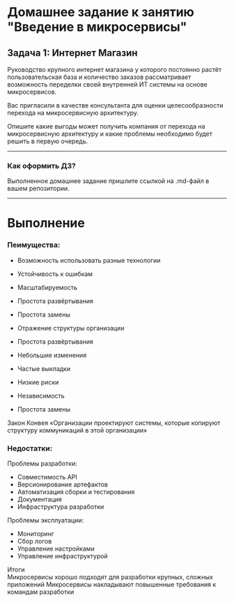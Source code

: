 # Домашнее задание к занятию "Введение в микросервисы"

## Задача 1: Интернет Магазин

Руководство крупного интернет магазина у которого постоянно растёт пользовательская база и количество заказов рассматривает возможность переделки своей внутренней ИТ системы на основе микросервисов. 

Вас пригласили в качестве консультанта для оценки целесообразности перехода на микросервисную архитектуру. 

Опишите какие выгоды может получить компания от перехода на микросервисную архитектуру и какие проблемы необходимо будет решить в первую очередь.

---

### Как оформить ДЗ?

Выполненное домашнее задание пришлите ссылкой на .md-файл в вашем репозитории.

---
# Выполнение

### Пеимущества:  
+ Возможность использовать разные технологии
+ Устойчивость к ошибкам
+ Масштабируемость
+ Простота развёртывания
+ Простота замены
+ Отражение структуры организации

+ Простота развёртывания
+ Небольшие изменения
+ Частые выкладки
+ Низкие риски
+ Независимость
+ Простота замены

Закон Конвея
«Организации проектируют системы, которые копируют структуру коммуникаций в этой организации»

### Недостатки:  
Проблемы разработки:  
+ Совместимость API
+ Версионирование артефактов
+ Автоматизация сборки и тестирования
+ Документация
+ Инфраструктура разработки

Проблемы эксплуатации:  
+ Мониторинг
+ Сбор логов
+ Управление настройками
+ Управление инфраструктурой

Итоги  
Микросервисы хорошо подходят для разработки крупных, сложных приложений
Микросервисы накладывают повышенные требования к командам разработки
